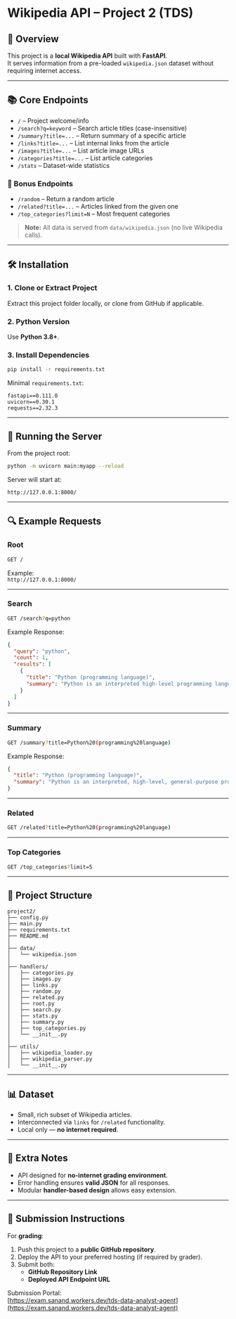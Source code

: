 # Wikipedia API – Project 2 (TDS)

## 📌 Overview
This project is a **local Wikipedia API** built with **FastAPI**.  
It serves information from a pre-loaded `wikipedia.json` dataset without requiring internet access.  

---

## 📚 Core Endpoints
- `/` – Project welcome/info
- `/search?q=keyword` – Search article titles (case-insensitive)
- `/summary?title=...` – Return summary of a specific article
- `/links?title=...` – List internal links from the article
- `/images?title=...` – List article image URLs
- `/categories?title=...` – List article categories
- `/stats` – Dataset-wide statistics

### 🌟 Bonus Endpoints
- `/random` – Return a random article
- `/related?title=...` – Articles linked from the given one
- `/top_categories?limit=N` – Most frequent categories

> **Note:** All data is served from `data/wikipedia.json` (no live Wikipedia calls).

---

## 🛠 Installation

### 1. Clone or Extract Project
Extract this project folder locally, or clone from GitHub if applicable.

### 2. Python Version
Use **Python 3.8+**.

### 3. Install Dependencies
```bash
pip install -r requirements.txt
```

Minimal `requirements.txt`:
```
fastapi==0.111.0
uvicorn==0.30.1
requests==2.32.3
```

---

## 🚀 Running the Server
From the project root:
```bash
python -m uvicorn main:myapp --reload
```
Server will start at:  
```
http://127.0.0.1:8000/
```

---

## 🔍 Example Requests

### Root
```bash
GET /
```
Example:  
`http://127.0.0.1:8000/`

---

### Search
```bash
GET /search?q=python
```
Example Response:
```json
{
  "query": "python",
  "count": 1,
  "results": [
    {
      "title": "Python (programming language)",
      "summary": "Python is an interpreted high-level programming language for general-purpose programming..."
    }
  ]
}
```

---

### Summary
```bash
GET /summary?title=Python%20(programming%20language)
```
Example Response:
```json
{
  "title": "Python (programming language)",
  "summary": "Python is an interpreted, high-level, general-purpose programming language..."
}
```

---

### Related
```bash
GET /related?title=Python%20(programming%20language)
```

---

### Top Categories
```bash
GET /top_categories?limit=5
```

---

## 📂 Project Structure
```
project2/
├── config.py
├── main.py
├── requirements.txt
├── README.md
│
├── data/
│   └── wikipedia.json
│
├── handlers/
│   ├── categories.py
│   ├── images.py
│   ├── links.py
│   ├── random.py
│   ├── related.py
│   ├── root.py
│   ├── search.py
│   ├── stats.py
│   ├── summary.py
│   ├── top_categories.py
│   └── __init__.py
│
├── utils/
│   ├── wikipedia_loader.py
│   ├── wikipedia_parser.py
│   └── __init__.py
```

---

## 📊 Dataset
- Small, rich subset of Wikipedia articles.
- Interconnected via `links` for `/related` functionality.
- Local only — **no internet required**.

---

## 📌 Extra Notes
- API designed for **no-internet grading environment**.
- Error handling ensures **valid JSON** for all responses.
- Modular **handler-based design** allows easy extension.

---

## 📝 Submission Instructions
For **grading**:
1. Push this project to a **public GitHub repository**.
2. Deploy the API to your preferred hosting (if required by grader).
3. Submit both:
   - **GitHub Repository Link**
   - **Deployed API Endpoint URL**
   
Submission Portal:  
[https://exam.sanand.workers.dev/tds-data-analyst-agent](https://exam.sanand.workers.dev/tds-data-analyst-agent)
